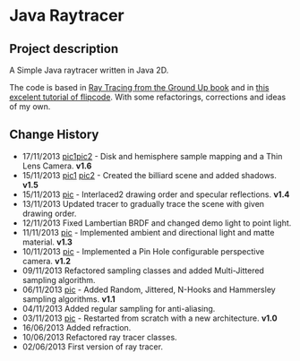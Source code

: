 Java Raytracer
==============

Project description
-------------------

A Simple Java raytracer written in Java 2D.

The code is based in [Ray Tracing from the Ground Up book][1] and in [this excelent tutorial of flipcode][2].
With some refactorings, corrections and ideas of my own.

Change History
--------------
- 17/11/2013 [pic1][10][pic2][11] - Disk and hemisphere sample mapping and a Thin Lens Camera. **v1.6**
- 15/11/2013 [pic1][8] [pic2][9] - Created the billiard scene and added shadows. **v1.5**
- 15/11/2013 [pic][7] - Interlaced2 drawing order and specular reflections. **v1.4**
- 13/11/2013 Updated tracer to gradually trace the scene with given drawing order.
- 12/11/2013 Fixed Lambertian BRDF and changed demo light to point light.
- 11/11/2013 [pic][6] - Implemented ambient and directional light and matte material. **v1.3**
- 10/11/2013 [pic][5] - Implemented a Pin Hole configurable perspective camera. **v1.2**
- 09/11/2013 Refactored sampling classes and added Multi-Jittered sampling algorithm.
- 06/11/2013 [pic][4] - Added Random, Jittered, N-Hooks and Hammersley sampling algorithms. **v1.1**
- 04/11/2013 Added regular sampling for anti-aliasing.
- 03/11/2013 [pic][3] - Restarted from scratch with a new architecture. **v1.0**
- 16/06/2013 Added refraction.
- 10/06/2013 Refactored ray tracer classes.
- 02/06/2013 First version of ray tracer.

[1]: http://www.raytracegroundup.com/ "Ray tracing from the Ground Up - Kevin Suffern"
[2]: http://www.flipcode.com/archives/Raytracing_Topics_Techniques-Part_1_Introduction.shtml "Flipcode Raytracing Tutorial"
[3]: https://lh6.googleusercontent.com/-lN7F5S4R1LQ/UnbEfeIkyyI/AAAAAAAAAm8/Pameytz-NdQ/w2166-h1218-no/raytracer+HD.png
[4]: https://lh6.googleusercontent.com/-941Nz-j3HlE/UnrwnRnmSAI/AAAAAAAAAn8/R_aC_oi5x9U/w2166-h1218-no/raytracer+HD+2.png
[5]: https://lh3.googleusercontent.com/--yIntWMu9xo/Un-9o1V4ZmI/AAAAAAAAApM/FAdwmTFHOE0/w2166-h1218-no/JavaTracer-v1_2.png
[6]: https://lh4.googleusercontent.com/-cITg5h_czQs/UoGNOa3_1PI/AAAAAAAAAqk/TgiUZUK_wPc/w2166-h1218-no/JavaTracer-v1_3.png
[7]: https://lh4.googleusercontent.com/-bvztZYWeD3g/UobIjPY42HI/AAAAAAAAAr8/YYlYYyUTPG8/w2052-h1154-no/JavaTracer-v1_4.png
[8]: https://lh6.googleusercontent.com/-XPU4i0vyCoI/Uobl0yz1RdI/AAAAAAAAAss/mvfhykmbREg/w2052-h1154-no/JavaTracer-v1_5.png
[9]: https://lh3.googleusercontent.com/-uuXz46IKQdQ/Uofs_QJIgKI/AAAAAAAAAt8/oBLMQSbrTeo/w2236-h1258-no/Java+Raytracer-v1_5_Billiard.png
[10]: https://lh6.googleusercontent.com/-9lyr5F29fq8/Uogopv2JY3I/AAAAAAAAAus/_RlVGEBpDaI/w2166-h1218-no/Java+Raytracer-v1_6_Billiard.png
[11]: https://lh5.googleusercontent.com/-sbpa31fUUqg/UogsAEPO72I/AAAAAAAAAvM/ZqereRyMQ0A/w2166-h1218-no/Java+Raytracer-v1_6_Billiard_2.png
